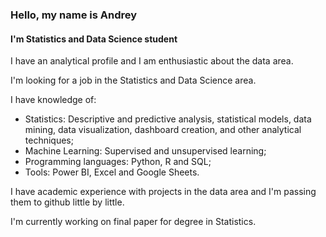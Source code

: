 ### Hello, my name is Andrey
#### I'm Statistics and Data Science student
I have an analytical profile and I am enthusiastic about the data area.

I'm looking for a job in the Statistics and Data Science area.

I have knowledge of:
- Statistics: Descriptive and predictive analysis, statistical models, data mining, data visualization, dashboard creation, and other analytical techniques;
- Machine Learning: Supervised and unsupervised learning;
- Programming languages: Python, R and SQL;
- Tools: Power BI, Excel and Google Sheets.
 
I have academic experience with projects in the data area and I'm passing them to github little by little.

I'm currently working on final paper for degree in Statistics. 
